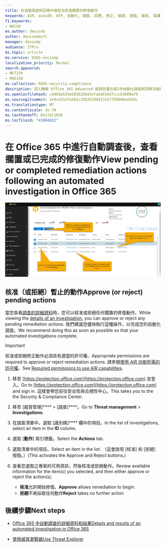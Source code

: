 ```yaml
---
title: 在自動調查和回應中複查及核准擱置的修復動作
keywords: AIR, autoIR, ATP, 自動化, 調查, 回應, 修正, 威脅, 進階, 威脅, 保護
f1.keywords:
- NOCSH
ms.author: deniseb
author: denisebmsft
manager: dansimp
audience: ITPro
ms.topic: article
ms.service: O365-seccomp
localization_priority: Normal
search.appverid:
- MET150
- MOE150
ms.collection: M365-security-compliance
description: 深入瞭解 Office 365 Advanced 威脅防護方案2中自動化調查和回應功能的修復動作。
ms.openlocfilehash: c44b0a535e6838258d3efa63010d7ccc63009af9
ms.sourcegitcommit: 1e9ce51efa583c33625299d17e37f58048a4169c
ms.translationtype: MT
ms.contentlocale: zh-TW
ms.lasthandoff: 04/24/2020
ms.locfileid: "43804832"
---
```

# <a name="view-pending-or-completed-remediation-actions-following-an-automated-investigation-in-office-365"></a><span data-ttu-id="649e3-104">在 Office 365 中進行自動調查後，查看擱置或已完成的修復動作</span><span class="sxs-lookup"><span data-stu-id="649e3-104">View pending or completed remediation actions following an automated investigation in Office 365</span></span>


![AIR 調查動作頁面](../../media/air-investigationactionspage.png)

## <a name="approve-or-reject-pending-actions"></a><span data-ttu-id="649e3-106">核准（或拒絕）暫止的動作</span><span class="sxs-lookup"><span data-stu-id="649e3-106">Approve (or reject) pending actions</span></span>

<span data-ttu-id="649e3-107">當您查看[調查的詳細資料](air-view-investigation-results.md)時，您可以核准或拒絕任何擱置的修復動作。</span><span class="sxs-lookup"><span data-stu-id="649e3-107">While viewing the [details of an investigation](air-view-investigation-results.md), you can approve or reject any pending remediation actions.</span></span> <span data-ttu-id="649e3-108">我們建議您儘快執行這種操作，以完成您的自動化調查。</span><span class="sxs-lookup"><span data-stu-id="649e3-108">We recommend doing this as soon as possible so that your automated investigations complete.</span></span>

> [!IMPORTANT]
> <span data-ttu-id="649e3-109">核准或拒絕修正動作必須具有適當的許可權。</span><span class="sxs-lookup"><span data-stu-id="649e3-109">Appropriate permissions are required to approve or reject remediation actions.</span></span> <span data-ttu-id="649e3-110">請參閱[使用 AIR 功能所需的許可權](office-365-air.md#required-permissions-to-use-air-capabilities)。</span><span class="sxs-lookup"><span data-stu-id="649e3-110">See [Required permissions to use AIR capabilities](office-365-air.md#required-permissions-to-use-air-capabilities).</span></span>

1. <span data-ttu-id="649e3-111">移至 [https://protection.office.com](https://protection.office.com) 並登入。</span><span class="sxs-lookup"><span data-stu-id="649e3-111">Go to [https://protection.office.com](https://protection.office.com) and sign in.</span></span> <span data-ttu-id="649e3-112">這樣會帶您前往安全性與合規性中心。</span><span class="sxs-lookup"><span data-stu-id="649e3-112">This takes you to the the Security & Compliance Center.</span></span>

2. <span data-ttu-id="649e3-113">移至 [威脅管理]\*\*\*\*  >  [調查]\*\*\*\*。</span><span class="sxs-lookup"><span data-stu-id="649e3-113">Go to **Threat management** > **Investigations**.</span></span>

3. <span data-ttu-id="649e3-114">在調查清單中，選取 [識別碼]\*\*\*\* 欄中的項目。</span><span class="sxs-lookup"><span data-stu-id="649e3-114">In the list of investigations, select an item in the **ID** column.</span></span> 

4. <span data-ttu-id="649e3-115">選取 [**動作**] 索引標籤。</span><span class="sxs-lookup"><span data-stu-id="649e3-115">Select the **Actions** tab.</span></span>

5. <span data-ttu-id="649e3-116">選取清單中的項目。</span><span class="sxs-lookup"><span data-stu-id="649e3-116">Select an item in the list.</span></span> <span data-ttu-id="649e3-117">（這會啟用 [核准] 和 [拒絕] 按鈕。）</span><span class="sxs-lookup"><span data-stu-id="649e3-117">(This activates the Approve and Reject buttons.)</span></span>

6. <span data-ttu-id="649e3-118">查看您選取之專案的可用資訊，然後核准或拒絕動作。</span><span class="sxs-lookup"><span data-stu-id="649e3-118">Review available information for the item(s) you selected, and then either approve or reject the action(s).</span></span> 
   - <span data-ttu-id="649e3-119">**核准**允許開始修復。</span><span class="sxs-lookup"><span data-stu-id="649e3-119">**Approve** allows remediation to begin.</span></span>
   - <span data-ttu-id="649e3-120">**拒絕**不再採取任何動作</span><span class="sxs-lookup"><span data-stu-id="649e3-120">**Reject** takes no further action</span></span>

## <a name="next-steps"></a><span data-ttu-id="649e3-121">後續步驟</span><span class="sxs-lookup"><span data-stu-id="649e3-121">Next steps</span></span>

- [<span data-ttu-id="649e3-122">Office 365 中自動調查的詳細資料和結果</span><span class="sxs-lookup"><span data-stu-id="649e3-122">Details and results of an automated investigation in Office 365</span></span>](air-view-investigation-results.md)

- [<span data-ttu-id="649e3-123">使用威脅瀏覽器</span><span class="sxs-lookup"><span data-stu-id="649e3-123">Use Threat Explorer</span></span>](threat-explorer.md)
